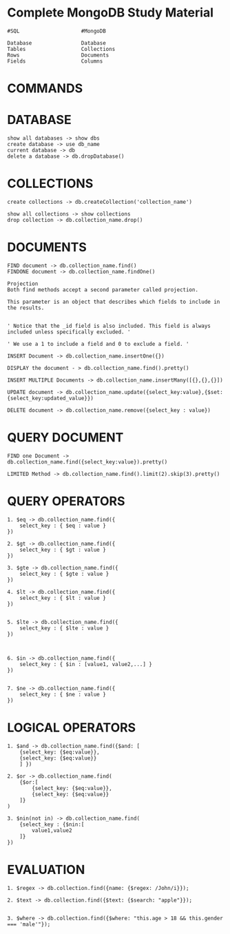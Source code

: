 

# Complete MongoDB Study Material

    #SQL                    #MongoDB

    Database                Database
    Tables                  Collections
    Rows                    Documents
    Fields                  Columns

# COMMANDS
    

# DATABASE
    show all databases -> show dbs
    create database -> use db_name
    current database -> db
    delete a database -> db.dropDatabase()

# COLLECTIONS
    create collections -> db.createCollection('collection_name')

    show all collections -> show collections
    drop collection -> db.collection_name.drop()

# DOCUMENTS

    FIND document -> db.collection_name.find()
    FINDONE document -> db.collection_name.findOne()

    Projection
    Both find methods accept a second parameter called projection.

    This parameter is an object that describes which fields to include in the results.


    ' Notice that the _id field is also included. This field is always included unless specifically excluded. '

    ' We use a 1 to include a field and 0 to exclude a field. '

    INSERT Document -> db.collection_name.insertOne({})

    DISPLAY the document - > db.collection_name.find().pretty()

    INSERT MULTIPLE Documents -> db.collection_name.insertMany([{},{},{}])

    UPDATE document -> db.collection_name.update({select_key:value},{$set:{select_key:updated_value}})

    DELETE document -> db.collection_name.remove({select_key : value})

# QUERY DOCUMENT

    FIND one Document -> db.collection_name.find({select_key:value}).pretty()

    LIMITED Method -> db.collection_name.find().limit(2).skip(3).pretty()

# QUERY OPERATORS

    1. $eq -> db.collection_name.find({
        select_key : { $eq : value }
    })

    2. $gt -> db.collection_name.find({
        select_key : { $gt : value }
    })

    3. $gte -> db.collection_name.find({
        select_key : { $gte : value }
    })

    4. $lt -> db.collection_name.find({
        select_key : { $lt : value }
    })


    5. $lte -> db.collection_name.find({
        select_key : { $lte : value }
    })



    6. $in -> db.collection_name.find({
        select_key : { $in : [value1, value2,...] }
    })


    7. $ne -> db.collection_name.find({
        select_key : { $ne : value }
    })


# LOGICAL OPERATORS

    1. $and -> db.collection_name.find({$and: [
        {select_key: {$eq:value}},
        {select_key: {$eq:value}}
        ] })

    2. $or -> db.collection_name.find(
        {$or:[
            {select_key: {$eq:value}},
            {select_key: {$eq:value}}
        ]}
    )

    3. $nin(not in) -> db.collection_name.find(
        {select_key : {$nin:[
            value1,value2
        ]}
    })

# EVALUATION

    1. $regex -> db.collection.find({name: {$regex: /John/i}});

    2. $text -> db.collection.find({$text: {$search: "apple"}});


    3. $where -> db.collection.find({$where: "this.age > 18 && this.gender === 'male'"});















    


   



